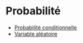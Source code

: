 # Probabilité

- [Probabilité conditionnelle](./Probabilite-conditionnelle.md)
- [Variable aléatoire](./Variable-aleatoire.md)
